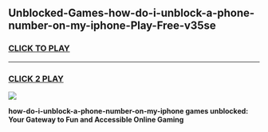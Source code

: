 
## Unblocked-Games-how-do-i-unblock-a-phone-number-on-my-iphone-Play-Free-v35se
<h3>
<a href="https://premium76.site?title=how-do-i-unblock-a-phone-number-on-my-iphone&ref=23A">CLICK TO PLAY</a></h3>
<hr>

<h3>
<a href="https://premium76.site?title=how-do-i-unblock-a-phone-number-on-my-iphone&ref=23A">CLICK 2 PLAY</a>
  
</h3>

<a href="https://premium76.site?title=how-do-i-unblock-a-phone-number-on-my-iphone&ref=23A"><img src="https://clearcache.store/games.png"></a>


**how-do-i-unblock-a-phone-number-on-my-iphone games unblocked: Your Gateway to Fun and Accessible Online Gaming**
